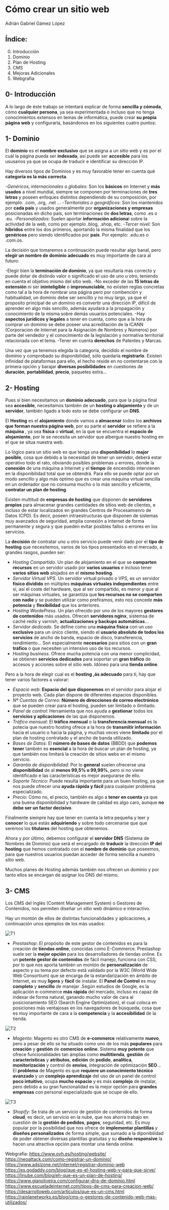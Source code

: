 # Cómo crear un sitio web #
 Adrián Gabriel Gámez López 

## Índice: ##

 0. Introducción 
 1. Dominio
 2. Plan de Hosting
 3. CMS
 4. Mejoras Adicionales
 5. Webgrafia


## 0- Introducción ##

A lo largo de éste trabajo se intentará explicar de forma **sencilla y cómoda**, cómo **cualquier persona**, ya sea experimentada o incluso que no tenga conocimientos extensos en temas de informática, puede crear **su propia página web** y configurarla, basándonos en los siguientes cuatro puntos:


## 1- Dominio ## 

El **dominio** es el **nombre exclusivo** que se asigna a un sitio web y es por el cuál la página pueda ser **indexada**, así puede ser **accesible** para los ususarios ya que se ocupa de traducir e identificar su dirección IP.

Hay diversos tipos de Dominios y es muy favorable tener en cuenta qué **categoría es la más correcta**.

-*Genéricos, internacionales o globales*: Son los **básicos** en Internet y **más usados** a nivel mundial, siempre se componen por terminaciones de **tres letras** y poseen enfoques distintos dependiendo de su composición, por ejemplo: .com, .org, .net ...
-*Territoriales o geográficos*: Son los mantenidos por **cada país** y usados generalmente por **organizaciones y empresas** posicionadas en dicho país, son terminaciones de **dos letras**, como .es o .eu.
-*Personalizados*: Suelen aportar **información adiciona**l sobre la actividad de la web, como por ejemplo .blog, .shop, etc.
-*Tercer nivel*: Son **híbridos** entre los dos primeros, aportando la misma finalidad que los **genéricos** pero siendo identificados por **país**. Por ejemplo: .edu.es o .com.os.

La decisión que tomaremos a continuación puede resultar algo banal, pero **elegir un nombre de dominio adecuado** es muy importante de cara al futuro:

-Elegir bien la **terminación de dominio**, ya que resultaría más correcto y puede dotar de distindo valor o significado el uso de uno u otro, teniendo en cuenta el objetivo mismo del sitio web.
-No exceder de las **15 letras de extensión** ni ser **ininteligible** o **impronunciable**, no existen reglas concretas como tal a la hora de nombrar una página pero por combención y habitualidad, un dominio debe ser sencillo y no muy largo, ya que el proposito principal de un dominio es convertir una dirección IP, difícil de aprender en algo más sencillo, además ayudará a la propagación y conocimiento de la misma sobre demás usuarios potenciales.
-Hay **aspectos jurídicos y legales** a tener en cuenta, como que a la hora de comprar un dominio se debe poseer una acreditación de la ICANN (Corporacion de Internet para la Asignación de Nombres y Números) por parte del vendedor y el conocimiento de la legislación y normativa territorial relacionada con el tema. 
-Tener en cuenta **derechos** de Patentes y Marcas.

Una vez que ya tenemos elegida la categoría, decidido el nombre de dominio y comprobado su disponibilidad, sólo quedaría **registrarlo**. 
Existen infinidad de plataformas para ello, el hecho reside en no contentarse con la primera opción y barajar **diversas posibilidades** en cuestiones de **duración**, **portabilidad**, **precio**, paquetes extra...


## 2- Hosting ##

Pues si bien necesitamos un **dominio adecuado**, para que la página final sea **accesible**, necesitamos también de un **hosting o alojamiento** y de un **servidor**, también ligado a todo esto se debe configurar un **DNS**.

El **Hosting** es el **alojamiento** donde vamos a **almacenar** todos los **archivos que forman nuestra página web**, por su parte el **servidor** se refiere a la **máquina** , ya sea **física** o **virtual**, en la que se encuentra el **espacio de alojamiento**, por le se necesita un servidor que albergue nuestro hosting en el que se situa nuestra web.

Lo lógico para un sitio web es que tenga una **disponibilidad** lo **major posible**, cosa que debido a la necesidad de tener un servidor, deberá estar operativo todo el rato, obviando posibles problemas u errores, donde la **conexión** de una máquina a Internet y el **tiempo** de encendido intervienen en la disponibilidad total que se obtendrá.
Para ello se puede optar por un modo sencillo y algo más óptimo que es crear una máquina virtual sencilla en un ordenador que no consuma mucho o lo más sencillo y eficiente, **contratar  un plan de hosting**.

Existen multitud de **empresas de hosting** que disponen de **servidores propios** para almacenar grandes cantidades de sitios web de clientes, e incluso de estar localizados en grandes Centros de Procesamienro de Datos (CPD). Es decir, poseen intraestructuras que disponen de sistemas muy avanzados de seguridad, amplia conexión a Internet de forma permanente y segura y que pueden evitar posibles fallos o errores en los servicios. 

La **decisión** de contratar uno u otro servicio puede venir dado por el **tipo de hosting** que necesitemos, varios de los tipos presentados en el mercado, a grandes rasgos, pueden ser:

- *Hosting Compartido*. Un plan de alojamiento en el que se **comparten recursos** en un servidor usado por **varios usuarios** e incluso tener **varios sitios web** alojados en el **mismo hosting**.
- *Servidor Virtual VPS*. Un servidor virtual privado o VPS, es un servidor **físico dividido** en múltiples **máquinas virtuales independientes** entre sí, así el coste del hardware, que al ser compartido, es menor y que al ser máquinas virtuales, se garantiza que **los recursos no se comparten con nadie** y se pueden utilizar como prefiramos, esto nos concede **más potencia** y **flexibilidad** que los anteriores.
- *Hosting WordePress*. Un plan ofrecido por uno de los mayores **gestores de contenidos** más usados. Ofrecen **servidores nginx**, sistemsa de caché redis y varnish, **actualizaciones y backups automáticas**...
- *Servidor dedicado*. Se define como una **máquina física** con un uso **exclusivo** para un único cliente, siendo el **usuario absoluto de todos los servicios** de ancho de banda, espacio de disco, transferencia, rendimiento... Son especialmente **necesarios** para sitios con un **gran tráfico** o que necesiten un intensivo uso de los recursos. 
- *Hosting business*. Ofrece mucha potencia con una menor complicidad, se obtienen **servicios dedicados** para soportar un **gran tráfico** de accesos y acciones sobre el sitio web. Idóneo para una **tienda online**.

Pero a la hora de elegir cual es el **hosting ,ás adecuado** para ti, hay que tener varios factores a valorar:

- *Espacio web*: **Espacio del que disponemos** en el servidor para alojar el proyecto web. Cada plan dispone de diferentes espacios disponibles.
- *Nº Cuentas de Correo*: **Número de direcciones de correo electrónico** que se pueden crear para el hosting, pueden ser limitado o ilimitado.
- *Panel de control*: Herramienta que nos ayuda a **gestionar** todos los **servicios y aplicaciones** de las que disponemos.
- *Tráfico mensual*: El **tráfico mensual** o la **transferencia mensual** es la potecia que nuestro hosting ofrece a la hora de **transmitir información** hacia el usuario o hacia la página, y muchas veces viene **limitado** por el plan de hosting contratado y el ancho de banda utilizado.
- *Bases de Datos*: El **número de bases de datos** (BBDD) que **podemos tener** también es **esencial** a la hora de buscar un plan de hosting, ya que también nos limitará la creación de sitios webs en el mismo servicio.
- *Garantía de disponibilidad*: Por lo **general** suelen ofrecerse una **disponibilidad** de al **menos 99,5% o 99,99%**, pero si no viene identificado e las características es mejor asegurarse de ello.
- *Soporte Técnico*: Puede resulta importante para un buen hosting, ya que nos puede ofrecer una **ayuda rápida y fácil** para cualquier problema especializado.
- *Precio*: Cómo no, el precio, también es algo a **tener en cuenta** ya que una buena disponibilidad y hardware de calidad es algo caro, aunque **no debe ser un factor decisivo**.

Finalmente siempre hay que tener en cuenta la letra pequeña y leer y **conocer** lo que estás **adquiriendo** y sobre todo cercenarse que que seremos los **titulares** del hosting que obtenemos.

Ahora y por último, debemos configurar el **servidor DNS** (Sistema de Nombres de Dominio) que será el encargado de **traducir** la dirección **IP del hosting** que hemos contratado con el **nombre de dominio** que poseemos, para que nuestros usuarios puedan acceder de forma sencilla a nuestro sitio web.

Muchos planes de Hosting además también nos ofrecen un dominio y por tanto ellos se encargan de asignar los DNS del mismo.


## 3- CMS ##

Los CMS del inglés (Content Management System) o Gestores de Contenidos, nos permiten diseñar un sitio web dinámico e interactivo.

Hay un montón de ellos de distintas funcionalidades y aplicaciones, a continuación unos ejemplos de los más usados:

![T1](./imagenes/t1.png)
- *Prestashop*: El propósito de este gestor de contenidos es para la creación de **tiendas online**, conocidas como E-Commerce. Prestashop suele ser la **mejor opción** para los desarrolladores de tiendas online. Es un **potente gestor de contenidos** de fácil manejo, funciona con CSS, por lo que nos aporta también un montón de **personalización** de aspecto y su tema por defecto está validado por la W3C (World Wide Web Consortium) que se encarga de la estandarización en  ámbito de Internet, es muy **ligera** y **fácil** de instalar. El **Panel de Control** es muy **completo** y **sencillo** de manejar .Según estudios de Google, es la aplicación e-commerce **más rápida** del mercado, incluso es capaz de indexar de forma natural, ganando mucho valor de cara al posicionamiento SEO (Search Engine Optimization), el cual coloca en posiciones más ventajosas en los navegadores de búsqueda, cosa que es muy importante de cara a la **competencia** y la **accesibilidad** de la tienda.  

![T2](./imagenes/t2.png)
- *Magento*: Magento es otro CMS de **e-commerce** relativamente **nuevo**, pero a pesar de ello se ha situado como uno de los más **populares** para **creación** y **gestión** de **comercios online**. Sistema **muy potente** que ofrece funcionalidades tan ámplias como **multitienda**, **gestión** de **características** y **atributos**, **edición** de **pedido**, **analítica**, **monitorización** y control de **envíos**, integración de optimización **SEO**... El **problema** de Magento es que **requiere un conocimiento técnico avanzado** y un **complejo aprendizaje** del uso de un panel de control **poco intuitivo**, ocupa **mucho espacio** y es más **complejo** de instalar, pero debido a su gran funcionalidad es la mejor opción para **grandes empresas** con personal especializado que se ocupe de ello.

![T3](./imagenes/t3.png)
- *Shopify*: Se trata de un servicio de gestión de contenidos de forma **cloud**, es decir, un servicio en la nube, que nos ahorra trabajo en cuestión de la **gestión de pedidos**, **pagos**, seguridad, etc. Es muy popular por la posibilidad que nos ofrece de **implementar plantillas** y **diseños personalizados** de forma simple, que sumado a la diponibilidad de poder obtener diversas plantillas gratuitas y su **diseño responsive** la hacen una atractiva opción para montar una tienda online.



Webgrafia:
https://www.ovh.es/hosting/website/
https://neoattack.com/como-registrar-un-dominio/
https://www.adslzone.net/internet/registrar-dominio-web
https://es.godaddy.com/blog/que-es-el-hosting-web-y-para-que-sirve/
https://linube.com/blog/eh-que-es-un-plan-de-hosting/
https://www.gianoliveira.com/configurar-dns-de-dominio.html
https://www.escueladeinternet.com/tipos-de-cms-para-creacion-web/
https://desarrolloweb.com/articulos/que-es-un-cms.html
https://raiolanetworks.es/blog/cms-o-gestores-de-contenido-web-mas-utilizados/